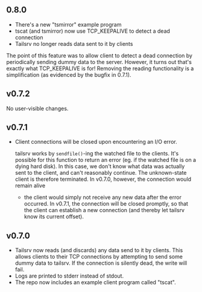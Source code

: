 ## 0.8.0

* There's a new "tsmirror" example program
* tscat (and tsmirror) now use TCP_KEEPALIVE to detect a dead connection
* Tailsrv no longer reads data sent to it by clients

The point of this feature was to allow client to detect a dead connection by
periodically sending dummy data to the server.  However, it turns out that's
exactly what TCP_KEEPALIVE is for!  Removing the reading functionality is a
simplification (as evidenced by the bugfix in 0.7.1).

## v0.7.2

No user-visible changes.

## v0.7.1

* Client connections will be closed upon encountering an I/O error.

  tailsrv works by `sendfile()`-ing the watched file to the clients.  It's
  possible for this function to return an error (eg. if the watched file is on
  a dying hard disk).  In this case, we don't know what data was actually sent
  to the client, and can't reasonably continue.  The unknown-state client is
  therefore terminated.  In v0.7.0, however, the connection would remain alive
  - the client would simply not receive any new data after the error occurred.
  In v0.7.1, the connection will be closed promptly, so that the client can
  establish a new connection (and thereby let tailsrv know its current offset).

## v0.7.0

* Tailsrv now reads (and discards) any data send to it by clients.  This allows
  clients to their TCP connections by attempting to send some dummy data
  to tailsrv.  If the connection is silently dead, the write will fail.
* Logs are printed to stderr instead of stdout.
* The repo now includes an example client program called "tscat".
